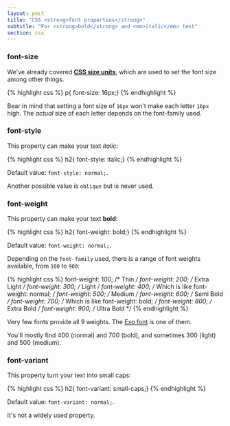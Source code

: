 ```yaml
---
layout: post
title: "CSS <strong>font properties</strong>"
subtitle: "For <strong>bold</strong> and <em>italic</em> text"
section: css
---
```


### font-size

We've already covered **[CSS size units](/css-size-units.html)**, which are used to set the font size among other things.

{% highlight css %}
p{ font-size: 16px;}
{% endhighlight %}

Bear in mind that setting a font size of `16px` won't make each letter `16px` high. The _actual_ size of each letter depends on the font-family used.

### font-style

This property can make your text _italic_:

{% highlight css %}
h2{ font-style: italic;}
{% endhighlight %}

Default value: `font-style: normal;`.

Another possible value is `oblique` but is never used.

### font-weight

This property can make your text **bold**:

{% highlight css %}
h2{ font-weight: bold;}
{% endhighlight %}

Default value: `font-weight: normal;`.

Depending on the `font-family` used, there is a range of font weights available, from `100` to `900`:

{% highlight css %}
font-weight: 100; /* Thin */
font-weight: 200; /* Extra Light */
font-weight: 300; /* Light */
font-weight: 400; /* Which is like font-weight: normal; */
font-weight: 500; /* Medium */
font-weight: 600; /* Semi Bold */
font-weight: 700; /* Which is like font-weight: bold; */
font-weight: 800; /* Extra Bold */
font-weight: 900; /* Ultra Bold */
{% endhighlight %}

Very few fonts provide all 9 weights. The [Exo font](http://www.google.com/fonts/specimen/Exo) is one of them.

You'll mostly find 400 (normal) and 700 (bold), and sometimes 300 (light) and 500 (medium).

### font-variant

This property turn your text into small caps:

{% highlight css %}
h2{ font-variant: small-caps;}
{% endhighlight %}

Default value: `font-variant: normal;`.

It's not a widely used property.
